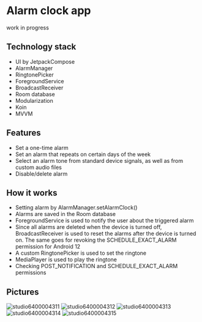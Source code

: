 # Alarm clock app
work in progress

## Technology stack

 - UI by JetpackCompose
 - AlarmManager
 - RingtonePicker
 - ForegroundService
 - BroadcastReceiver
 - Room database
 - Modularization
 - Koin
 - MVVM

## Features

 - Set a one-time alarm
 - Set an alarm that repeats on certain days of the week
 - Select an alarm tone from standard device signals, as well as from custom audio files
 - Disable/delete alarm

## How it works

 - Setting alarm by AlarmManager.setAlarmClock()
 - Alarms are saved in the Room database
 - ForegroundService is used to notify the user about the triggered alarm
 - Since all alarms are deleted when the device is turned off, BroadcastReceiver is used to reset the alarms after the device is turned on. The same goes for revoking the  SCHEDULE_EXACT_ALARM permission for Android 12
 - A custom RingtonePicker is used to set the ringtone
 - MediaPlayer is used to play the ringtone
 - Checking POST_NOTIFICATION and SCHEDULE_EXACT_ALARM permissions

## Pictures

![studio6400004311](https://github.com/MrVSV/alarm-clock/assets/99773044/8fae2378-9185-4a50-b660-8221385baa74)
![studio6400004312](https://github.com/MrVSV/alarm-clock/assets/99773044/0b60a88f-38af-4f9e-9bcf-f1bd621b5c86)
![studio6400004313](https://github.com/MrVSV/alarm-clock/assets/99773044/13050637-e5bb-4508-80b4-753ce0d2abfc)
![studio6400004314](https://github.com/MrVSV/alarm-clock/assets/99773044/df5c143c-0054-4019-9833-10dba603b000)
![studio6400004315](https://github.com/MrVSV/alarm-clock/assets/99773044/5e818863-77d0-49f9-8771-d0563edc49f3)
